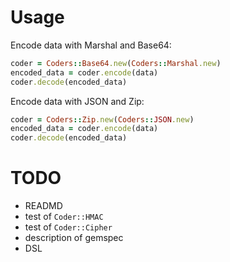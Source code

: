 # Usage

Encode data with Marshal and Base64:

```ruby
coder = Coders::Base64.new(Coders::Marshal.new)
encoded_data = coder.encode(data)
coder.decode(encoded_data)
```

Encode data with JSON and Zip:

```ruby
coder = Coders::Zip.new(Coders::JSON.new)
encoded_data = coder.encode(data)
coder.decode(encoded_data)
```

# TODO

- READMD
- test of `Coder::HMAC`
- test of `Coder::Cipher`
- description of gemspec
- DSL
